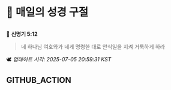 # 🙏 매일의 성경 구절
##
<!-- START_BIBLE_VERSE -->
📖 **신명기 5:12**
> 네 하나님 여호와가 네게 명령한 대로 안식일을 지켜 거룩하게 하라

🕊️ _업데이트 시각: 2025-07-05 20:59:31 KST_
  <!-- END_BIBLE_VERSE -->
## GITHUB_ACTION
